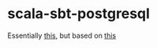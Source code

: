 # scala-sbt-postgresql
Essentially [this](https://github.com/docker-library/postgres/blob/master/9.6/Dockerfile), but based on [this](https://hub.docker.com/r/hseeberger/scala-sbt/~/dockerfile/)
